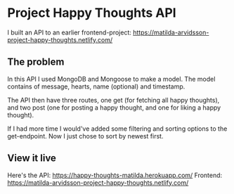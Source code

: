 # Project Happy Thoughts API

I built an API to an earlier frontend-project: https://matilda-arvidsson-project-happy-thoughts.netlify.com/

## The problem

In this API I used MongoDB and Mongoose to make a model. The model contains of message, hearts, name (optional) and timestamp.

The API then have three routes, one get (for fetching all happy thoughts), and two post (one for posting a happy thought, and one for liking a happy thought).

If I had more time I would've added some filtering and sorting options to the get-endpoint. Now I just chose to sort by newest first.

## View it live

Here's the API: https://happy-thoughts-matilda.herokuapp.com/
Frontend: https://matilda-arvidsson-project-happy-thoughts.netlify.com/
